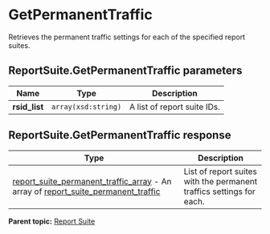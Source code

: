 # GetPermanentTraffic

Retrieves the permanent traffic settings for each of the specified report suites.

## ReportSuite.GetPermanentTraffic parameters

|Name|Type|Description|
|----|----|-----------|
|**rsid_list** |`array(xsd:string)` |A list of report suite IDs.|

## ReportSuite.GetPermanentTraffic response

|Type|Description|
|----|-----------|
| [report_suite_permanent_traffic_array](../../data_types/r_report_suite_permanent_traffic_array.md#) - An array of [report_suite_permanent_traffic](../../data_types/r_report_suite_permanent_traffic.md#) |List of report suites with the permanent traffics settings for each.|

**Parent topic:** [Report Suite](../../methods/report_suite/r_methods_reportsuite.md)

